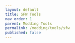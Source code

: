 ```yaml
---
layout: default
title: SFW Tools
nav_order: 1
parent: Modding Tools
permalink: /modding/tools/sfw
published: false
---
```


<!-- 
{: .note }
> {: .opaque }
> 
>
> 
-->
